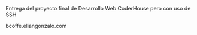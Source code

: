 Entrega del proyecto final de Desarrollo Web CoderHouse pero con uso de SSH

bcoffe.eliangonzalo.com
